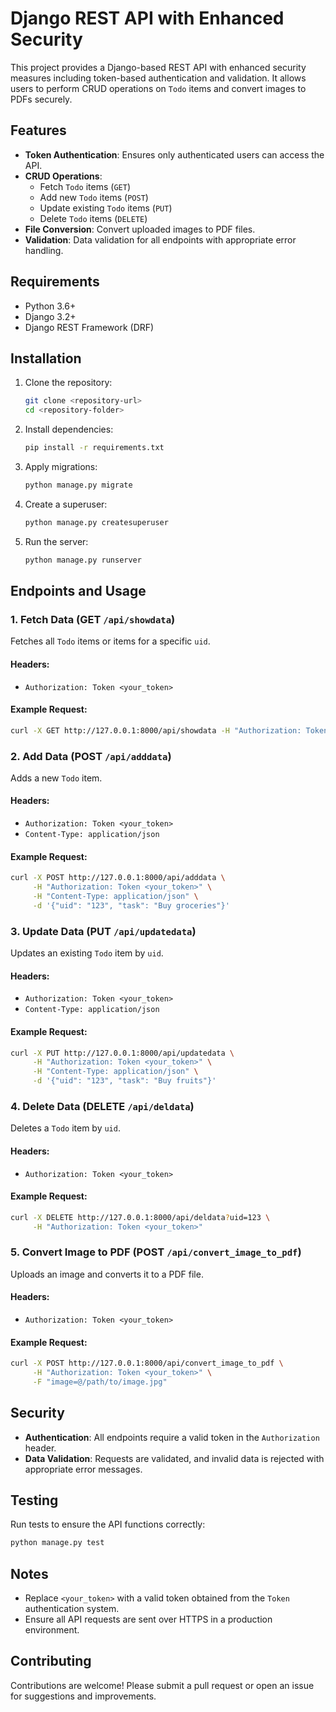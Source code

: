 # Django REST API with Enhanced Security

This project provides a Django-based REST API with enhanced security measures including token-based authentication and validation. It allows users to perform CRUD operations on `Todo` items and convert images to PDFs securely.

## Features

- **Token Authentication**: Ensures only authenticated users can access the API.
- **CRUD Operations**:
  - Fetch `Todo` items (`GET`)
  - Add new `Todo` items (`POST`)
  - Update existing `Todo` items (`PUT`)
  - Delete `Todo` items (`DELETE`)
- **File Conversion**: Convert uploaded images to PDF files.
- **Validation**: Data validation for all endpoints with appropriate error handling.

## Requirements

- Python 3.6+
- Django 3.2+
- Django REST Framework (DRF)

## Installation

1. Clone the repository:
   ```bash
   git clone <repository-url>
   cd <repository-folder>
   ```

2. Install dependencies:
   ```bash
   pip install -r requirements.txt
   ```

3. Apply migrations:
   ```bash
   python manage.py migrate
   ```

4. Create a superuser:
   ```bash
   python manage.py createsuperuser
   ```

5. Run the server:
   ```bash
   python manage.py runserver
   ```

## Endpoints and Usage

### 1. Fetch Data (GET `/api/showdata`)
Fetches all `Todo` items or items for a specific `uid`.

#### Headers:
- `Authorization: Token <your_token>`

#### Example Request:
```bash
curl -X GET http://127.0.0.1:8000/api/showdata -H "Authorization: Token <your_token>"
```

### 2. Add Data (POST `/api/adddata`)
Adds a new `Todo` item.

#### Headers:
- `Authorization: Token <your_token>`
- `Content-Type: application/json`

#### Example Request:
```bash
curl -X POST http://127.0.0.1:8000/api/adddata \
     -H "Authorization: Token <your_token>" \
     -H "Content-Type: application/json" \
     -d '{"uid": "123", "task": "Buy groceries"}'
```

### 3. Update Data (PUT `/api/updatedata`)
Updates an existing `Todo` item by `uid`.

#### Headers:
- `Authorization: Token <your_token>`
- `Content-Type: application/json`

#### Example Request:
```bash
curl -X PUT http://127.0.0.1:8000/api/updatedata \
     -H "Authorization: Token <your_token>" \
     -H "Content-Type: application/json" \
     -d '{"uid": "123", "task": "Buy fruits"}'
```

### 4. Delete Data (DELETE `/api/deldata`)
Deletes a `Todo` item by `uid`.

#### Headers:
- `Authorization: Token <your_token>`

#### Example Request:
```bash
curl -X DELETE http://127.0.0.1:8000/api/deldata?uid=123 \
     -H "Authorization: Token <your_token>"
```

### 5. Convert Image to PDF (POST `/api/convert_image_to_pdf`)
Uploads an image and converts it to a PDF file.

#### Headers:
- `Authorization: Token <your_token>`

#### Example Request:
```bash
curl -X POST http://127.0.0.1:8000/api/convert_image_to_pdf \
     -H "Authorization: Token <your_token>" \
     -F "image=@/path/to/image.jpg"
```

## Security

- **Authentication**: All endpoints require a valid token in the `Authorization` header.
- **Data Validation**: Requests are validated, and invalid data is rejected with appropriate error messages.

## Testing

Run tests to ensure the API functions correctly:
```bash
python manage.py test
```

## Notes

- Replace `<your_token>` with a valid token obtained from the `Token` authentication system.
- Ensure all API requests are sent over HTTPS in a production environment.

## Contributing

Contributions are welcome! Please submit a pull request or open an issue for suggestions and improvements.



